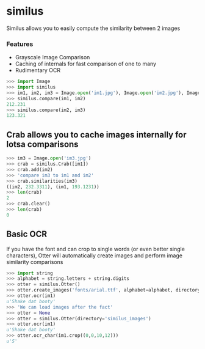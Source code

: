 # similus

Similus allows you to easily compute the similarity between 2 images

### Features
* Grayscale Image Comparison
* Caching of internals for fast comparison of one to many
* Rudimentary OCR

```python
>>> import Image
>>> import similus
>>> im1, im2, im3 = Image.open('im1.jpg'), Image.open('im2.jpg'), Image.open('im3.jpg')
>>> similus.compare(im1, im2)
212.231
>>> similus.compare(im2, im3)
123.321
```

## Crab allows you to cache images internally for lotsa comparisons

```python
>>> im3 = Image.open('im3.jpg')
>>> crab = similus.Crab([im1])
>>> crab.add(im2)
>>> 'compare im3 to im1 and im2'
>>> crab.similarities(im3)
((im2, 232.3311), (im1, 193.1231))
>>> len(crab)
2
>>> crab.clear()
>>> len(crab)
0
```

## Basic OCR

If you have the font and can crop to single words (or even better single characters), Otter will automatically create images and perform image similarity comparisons

```python
>>> import string
>>> alphabet = string.letters + string.digits
>>> otter = similus.Otter()
>>> otter.create_images('fonts/arial.ttf', alphabet=alphabet, directory='similus_images')
>>> otter.ocr(im1)
u'Shake dat booty'
>>> 'We can load images after the fact'
>>> otter = None
>>> otter = similus.Otter(directory='similus_images')
>>> otter.ocr(im1)
u'Shake dat booty'
>>> otter.ocr_char(im1.crop((0,0,10,12)))
u'S'
```